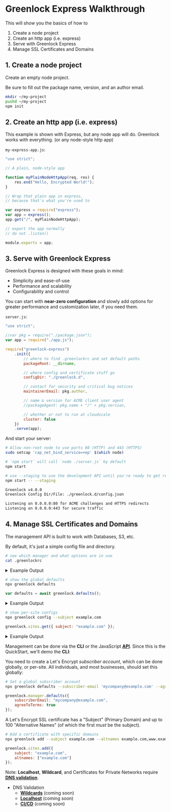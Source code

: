 # Greenlock Express Walkthrough

This will show you the basics of how to

1. Create a node project
2. Create an http app (i.e. express)
3. Serve with Greenlock Express
4. Manage SSL Certificates and Domains

## 1. Create a node project

Create an empty node project.

Be sure to fill out the package name, version, and an author email.

```bash
mkdir ~/my-project
pushd ~/my-project
npm init
```

## 2. Create an http app (i.e. express)

This example is shown with Express, but any node app will do. Greenlock
works with everything.
(or any node-style http app)

`my-express-app.js`:

```js
"use strict";

// A plain, node-style app

function myPlainNodeHttpApp(req, res) {
    res.end("Hello, Encrypted World!");
}

// Wrap that plain app in express,
// because that's what you're used to

var express = require("express");
var app = express();
app.get("/", myPlainNodeHttpApp);

// export the app normally
// do not .listen()

module.exports = app;
```

## 3. Serve with Greenlock Express

Greenlock Express is designed with these goals in mind:

-   Simplicity and ease-of-use
-   Performance and scalability
-   Configurability and control

You can start with **near-zero configuration** and
slowly add options for greater performance and customization
later, if you need them.

`server.js`:

```js
"use strict";

//var pkg = require("./package.json");
var app = require("./app.js");

require("greenlock-express")
    .init({
        // where to find .greenlockrc and set default paths
        packageRoot: __dirname,

        // where config and certificate stuff go
        configDir: "./greenlock.d",

        // contact for security and critical bug notices
        maintainerEmail: pkg.author,

        // name & version for ACME client user agent
        //packageAgent: pkg.name + "/" + pkg.version,

        // whether or not to run at cloudscale
        cluster: false
    })
    .serve(app);
```

And start your server:

```bash
# Allow non-root node to use ports 80 (HTTP) and 443 (HTTPS)
sudo setcap 'cap_net_bind_service=+ep' $(which node)
```

```bash
# `npm start` will call `node ./server.js` by default
npm start
```

```bash
# use --staging to use the development API until you're ready to get real certificates
npm start -- --staging
```

```txt
Greenlock v4.0.0
Greenlock Config Dir/File: ./greenlock.d/config.json

Listening on 0.0.0.0:80 for ACME challenges and HTTPS redirects
Listening on 0.0.0.0:443 for secure traffic
```

## 4. Manage SSL Certificates and Domains

The management API is built to work with Databases, S3, etc.

By default, it's just a simple config file and directory.

```bash
# see which manager and what options are in use
cat .greenlockrc
```

<details>
<summary>Example Output</summary>

```json
{
    "manager": {
        "module": "@greenlock/manager"
    },
    "configDir": "./greenlock.d"
}
```

</details>

```bash
# show the global defaults
npx greenlock defaults
```

```js
var defaults = await greenlock.defaults();
```

<details>
<summary>Example Output</summary>

```json
{
    "store": {
        "module": "greenlock-store-fs",
        "basePath": "./greenlock.d"
    },
    "challenges": {
        "http-01": {
            "module": "acme-http-01-standalone"
        }
    },
    "renewOffset": "-45d",
    "renewStagger": "3d",
    "accountKeyType": "EC-P256",
    "serverKeyType": "RSA-2048",
    "subscriberEmail": "jon@example.com",
    "agreeToTerms": true
}
```

</details>

```bash
# show per-site configs
npx greenlock config --subject example.com
```

```js
greenlock.sites.get({ subject: "example.com" });
```

<details>
<summary>Example Output</summary>

```json
{
    "subject": "example.com",
    "altnames": ["example.com"],
    "renewAt": 1576638107754,
    "defaults": {
        "store": {
            "module": "greenlock-store-fs",
            "basePath": "./greenlock.d"
        },
        "challenges": {
            "http-01": {
                "module": "acme-http-01-standalone"
            }
        }
    }
}
```

</details>

Management can be done via the **CLI** or the JavaScript [**API**](https://git.rootprojects.org/root/greenlock.js).
Since this is the QuickStart, we'll demo the **CLI**:

You need to create a Let's Encrypt _subscriber account_, which can be done globally, or per-site.
All individuals, and most businesses, should set this globally:

```bash
# Set a global subscriber account
npx greenlock defaults --subscriber-email 'mycompany@example.com' --agree-to-terms true
```

```js
greenlock.manager.defaults({
    subscriberEmail: "mycompany@example.com",
    agreeToTerms: true
});
```

<!-- todo print where the key was saved -->

A Let's Encrypt SSL certificate has a "Subject" (Primary Domain) and up to 100 "Alternative Names"
(of which the first _must_ be the subject).

```bash
# Add a certificate with specific domains
npx greenlock add --subject example.com --altnames example.com,www.example.com
```

```js
greenlock.sites.add({
    subject: "example.com",
    altnames: ["example.com"]
});
```

<!-- todo print where the cert was saved -->

Note: **Localhost**, **Wildcard**, and Certificates for Private Networks require
[**DNS validation**](https://git.rootprojects.org/root/greenlock-exp).

-   DNS Validation
    -   [**Wildcards**](https://git.rootprojects.org/root/greenlock-express.js/src/branch/master/examples/wildcards/) (coming soon)
    -   [**Localhost**](https://git.rootprojects.org/root/greenlock-express.js/src/branch/master/examples/localhost/) (coming soon)
    -   [**CI/CD**](https://git.rootprojects.org/root/greenlock-express.js/src/branch/master/examples/ci-cd/) (coming soon)
